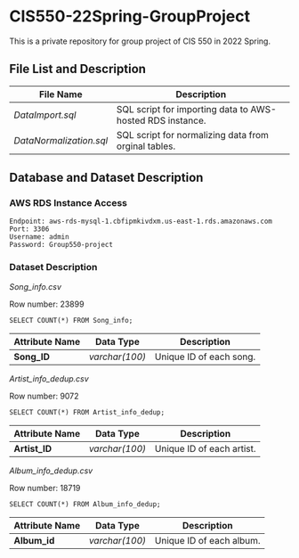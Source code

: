 # CIS550-22Spring-GroupProject

This is a private repository for group project of CIS 550 in 2022 Spring.

## File List and Description

| File Name | Description |
| --- | --- |
| *DataImport.sql* | SQL script for importing data to AWS-hosted RDS instance. |
| *DataNormalization.sql* | SQL script for normalizing data from orginal tables. |

## Database and Dataset Description

### AWS RDS Instance Access

```
Endpoint: aws-rds-mysql-1.cbfipmkivdxm.us-east-1.rds.amazonaws.com
Port: 3306
Username: admin
Password: Group550-project
```

### Dataset Description

*Song_info.csv*

Row number: 23899

```
SELECT COUNT(*) FROM Song_info;
```

| Attribute Name | Data Type | Description
| --- | --- | --- |
| **Song_ID** | *varchar(100)* | Unique ID of each song. |

*Artist_info_dedup.csv*

Row number: 9072

```
SELECT COUNT(*) FROM Artist_info_dedup;
```

| Attribute Name | Data Type | Description
| --- | --- | --- |
| **Artist_ID** | *varchar(100)* | Unique ID of each artist. |

*Album_info_dedup.csv*

Row number: 18719

```
SELECT COUNT(*) FROM Album_info_dedup;
```

| Attribute Name | Data Type | Description
| --- | --- | --- |
| **Album_id** | *varchar(100)* | Unique ID of each album. |